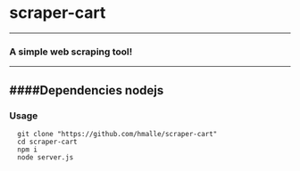 
# scraper-cart
---
### A simple web scraping tool!
---
####Dependencies
  nodejs
---
### Usage
```
  git clone "https://github.com/hmalle/scraper-cart"
  cd scraper-cart
  npm i
  node server.js
```
